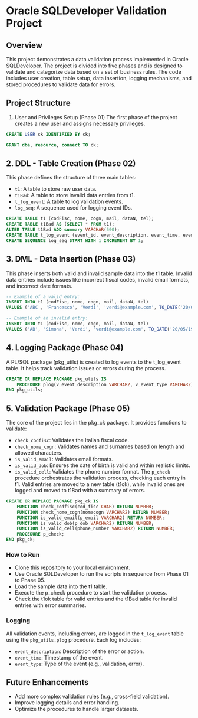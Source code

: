 # Oracle SQLDeveloper Validation Project

## Overview
This project demonstrates a data validation process implemented in Oracle SQLDeveloper.
The project is divided into five phases and is designed to validate and categorize data based on a set of business rules. 
The code includes user creation, table setup, data insertion, logging mechanisms, and stored procedures to validate data for errors.

## Project Structure
1. User and Privileges Setup (Phase 01)
The first phase of the project creates a new user and assigns necessary privileges.
```sql
CREATE USER ck IDENTIFIED BY ck;

GRANT dba, resource, connect TO ck;
```

## 2. DDL - Table Creation (Phase 02)
This phase defines the structure of three main tables:

- `t1`: A table to store raw user data.
- `t1Bad`: A table to store invalid data entries from t1.
- `t_log_event`: A table to log validation events.
- `log_seq`: A sequence used for logging event IDs.
```sql
CREATE TABLE t1 (codFisc, nome, cogn, mail, dataN, tel);
CREATE TABLE t1Bad AS (SELECT * FROM t1);
ALTER TABLE t1Bad ADD summary VARCHAR(500);
CREATE TABLE t_log_event (event_id, event_description, event_time, event_type);
CREATE SEQUENCE log_seq START WITH 1 INCREMENT BY 1;
```

## 3. DML - Data Insertion (Phase 03)
This phase inserts both valid and invalid sample data into the t1 table. 
Invalid data entries include issues like incorrect fiscal codes, invalid email formats, and incorrect date formats.
```sql
-- Example of a valid entry:
INSERT INTO t1 (codFisc, nome, cogn, mail, dataN, tel) 
VALUES ('ABC', 'Francesco', 'Verdi', 'verdi@example.com', TO_DATE('20/05/1985', 'DD/MM/YYYY'), 1234567890);

-- Example of an invalid entry:
INSERT INTO t1 (codFisc, nome, cogn, mail, dataN, tel) 
VALUES ('AB', 'Simona', 'Verdi', 'verdi@example.com', TO_DATE('20/05/1985', 'DD/MM/YYYY'), 1234567890);
```

## 4. Logging Package (Phase 04)
A PL/SQL package (pkg_utils) is created to log events to the t_log_event table. It helps track validation issues or errors during the process.
```sql
CREATE OR REPLACE PACKAGE pkg_utils IS
    PROCEDURE plog(v_event_description VARCHAR2, v_event_type VARCHAR2);
END pkg_utils;
```

## 5. Validation Package (Phase 05)
The core of the project lies in the pkg_ck package. It provides functions to validate:

- `check_codfisc`: Validates the Italian fiscal code.
- `check_nome_cogn`: Validates names and surnames based on length and allowed characters.
- `is_valid_email`: Validates email formats.
- `is_valid_dob`: Ensures the date of birth is valid and within realistic limits.
- `is_valid_cell`: Validates the phone number format.
The `p_check` procedure orchestrates the validation process, checking each entry in t1. 
Valid entries are moved to a new table (t1ok), while invalid ones are logged and moved to t1Bad with a summary of errors.
```sql
CREATE OR REPLACE PACKAGE pkg_ck IS
    FUNCTION check_codfisc(cod_fisc CHAR) RETURN NUMBER;
    FUNCTION check_nome_cogn(nomecogn VARCHAR2) RETURN NUMBER;
    FUNCTION is_valid_email(p_email VARCHAR2) RETURN NUMBER;
    FUNCTION is_valid_dob(p_dob VARCHAR2) RETURN NUMBER;
    FUNCTION is_valid_cell(phone_number VARCHAR2) RETURN NUMBER;
    PROCEDURE p_check;
END pkg_ck;
```

### How to Run
- Clone this repository to your local environment.
- Use Oracle SQLDeveloper to run the scripts in sequence from Phase 01 to Phase 05.
- Load the sample data into the t1 table.
- Execute the p_check procedure to start the validation process.
- Check the t1ok table for valid entries and the t1Bad table for invalid entries with error summaries.

### Logging
All validation events, including errors, are logged in the `t_log_event` table using the `pkg_utils.plog` procedure. Each log includes:

- `event_description`: Description of the error or action.
- `event_time`: Timestamp of the event.
- `event_type`: Type of the event (e.g., validation, error).

## Future Enhancements
- Add more complex validation rules (e.g., cross-field validation).
- Improve logging details and error handling.
- Optimize the procedures to handle larger datasets.

